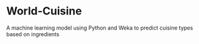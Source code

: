 # World-Cuisine
A machine learning model using Python and Weka to predict cuisine types based on ingredients
